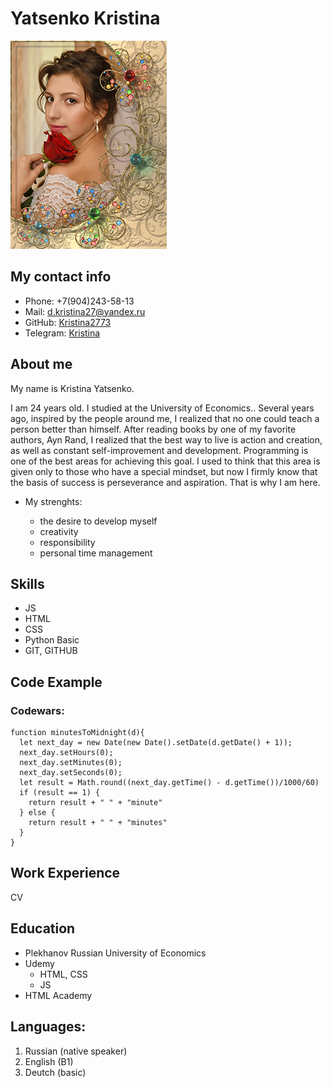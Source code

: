 # Yatsenko Kristina

![Yatsenko Kristina](assets/img/img.JPG "Me")

## My contact info

* Phone: +7(904)243-58-13
* Mail: [d.kristina27@yandex.ru](d.kristina27@yandex.ru)
* GitHub: [Kristina2773](https://github.com/Kristina2773)
* Telegram: [Kristina](https://t.me/frosty_ka)

## About me
My name is Kristina Yatsenko.

I am 24 years old. I studied at the University of Economics..
Several years ago, inspired by the people around me, I realized that no one could teach a person better than himself. After reading books by one of my favorite authors, Ayn Rand, I realized that the best way to live is action and creation, as well as constant self-improvement and development. Programming is one of the best areas for achieving this goal.  I used to think that this area is given only to those who have a special mindset, but now I firmly know that the basis of success is perseverance and aspiration. That is why I am here.

* My strenghts:

    + the desire to develop myself 
    + creativity 
    + responsibility
    + personal time management

## Skills

* JS 
* HTML 
* CSS 
* Python Basic
* GIT, GITHUB 


## Code Example
### Codewars:
```
function minutesToMidnight(d){
  let next_day = new Date(new Date().setDate(d.getDate() + 1));
  next_day.setHours(0);
  next_day.setMinutes(0);
  next_day.setSeconds(0);
  let result = Math.round((next_day.getTime() - d.getTime())/1000/60)
  if (result == 1) {
    return result + " " + "minute"
  } else {
    return result + " " + "minutes"
  }
}
```
## Work Experience
 CV

## Education
* Plekhanov Russian University of Economics
* Udemy 
    + HTML, CSS
    + JS
* HTML Academy


## Languages: 
1. Russian (native speaker)
2. English (B1)
3. Deutch (basic)
